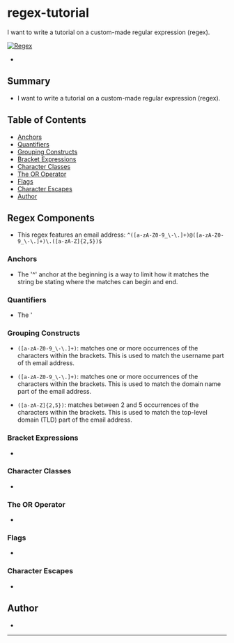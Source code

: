 # regex-tutorial
I want to write a tutorial on a custom-made regular expression (regex).

[![Regex](https://img.shields.io/badge/Regex-Reference-blue)](https://en.wikipedia.org/wiki/Regular_expression)

- 

## Summary

- I want to write a tutorial on a custom-made regular expression (regex).

## Table of Contents

- [Anchors](#anchors)
- [Quantifiers](#quantifiers)
- [Grouping Constructs](#grouping-constructs)
- [Bracket Expressions](#bracket-expressions)
- [Character Classes](#character-classes)
- [The OR Operator](#the-or-operator)
- [Flags](#flags)
- [Character Escapes](#character-escapes)
- [Author](#author)

## Regex Components

- This regex features an email address:  `^([a-zA-Z0-9_\-\.]+)@([a-zA-Z0-9_\-\.]+)\.([a-zA-Z]{2,5})$`

### Anchors

- The '^' anchor at the beginning is a way to limit how it matches the string be stating where the matches can begin and end.

### Quantifiers

- The '

### Grouping Constructs

- `([a-zA-Z0-9_\-\.]+)`: matches one or more occurrences of the characters within the brackets.  This is used to match the username part of th email address.

- `([a-zA-Z0-9_\-\.]+)`: matches one or more occurrences of the characters within the brackets.  This is used to match the domain name part of the email address.

- `([a-zA-Z]{2,5})`: matches between 2 and 5 occurrences of the characters within the brackets.  This is used to match the top-level domain (TLD) part of the email address.

### Bracket Expressions

- 

### Character Classes

- 

### The OR Operator

- 

### Flags

- 

### Character Escapes

- 

## Author

- 

---